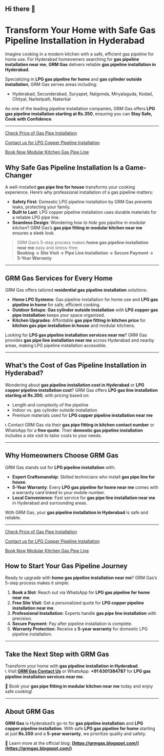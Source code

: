 ## Hi there 👋

<!--

**Here are some ideas to get you started:**

🙋‍♀️ A short introduction - what is your organization all about?
🌈 Contribution guidelines - how can the community get involved?
👩‍💻 Useful resources - where can the community find your docs? Is there anything else the community should know?
🍿 Fun facts - what does your team eat for breakfast?
🧙 Remember, you can do mighty things with the power of [Markdown](https://docs.github.com/github/writing-on-github/getting-started-with-writing-and-formatting-on-github/basic-writing-and-formatting-syntax)
-->

# Transform Your Home with Safe Gas Pipeline Installation in Hyderabad

Imagine cooking in a modern kitchen with a safe, efficient gas pipeline for home use. For Hyderabad homeowners searching for **gas pipeline installation near me**, **GRM Gas** delivers reliable **gas pipeline installation in Hyderabad**.

Specializing in **LPG gas pipeline for home** and **gas cylinder outside installation**, GRM Gas serves areas including:

- Hyderabad, Secunderabad, Suryapet, Nalgonda, Miryalaguda, Kodad, Chityal, Narketpalli, Nakerkal

As one of the leading pipeline installation companies, GRM Gas offers **LPG gas pipeline installation starting at Rs.350**, ensuring you can **Stay Safe, Cook with Confidence**.

---
[Check Price of Gas Pipe Installation ](https://grmgas.blogspot.com/)

[Contact us for LPG Copper Pipeline Installation ](https://grmgas.blogspot.com/)

[Book Now Modular Kitchen Gas Pipe Line](https://grmgas.blogspot.com/)

## Why Safe Gas Pipeline Installation Is a Game-Changer

A well-installed **gas pipe line for house** transforms your cooking experience. Here’s why professional installation of a gas pipeline matters:

- **Safety First**: Domestic LPG pipeline installation by GRM Gas prevents leaks, protecting your family.
- **Built to Last**: LPG copper pipeline installation uses durable materials for a reliable LPG pipe line.
- **Seamless Design**: Wondering _how to hide gas pipeline in modular kitchen_? GRM Gas’s **gas pipe fitting in modular kitchen near me** ensures a sleek look.

> GRM Gas’s 5-step process makes **home gas pipeline installation near me** easy and stress-free:  
> **Booking → Site Visit → Pipe Line Installation → Secure Payment → 5-Year Warranty**

---

## GRM Gas Services for Every Home

GRM Gas offers tailored **residential gas pipeline installation** solutions:

- **Home LPG Systems**: Gas pipeline installation for home use and **LPG gas pipeline in home** for safe, efficient cooking.
- **Outdoor Setups**: **Gas cylinder outside installation** with **LPG copper gas pipe installation** keeps your space organized.
- **Kitchen Upgrades**: Affordable **gas pipe fitting in kitchen price** for **kitchen gas pipe installation in house** and modular kitchens.

Looking for **LPG gas pipeline installation services near me**? GRM Gas provides **gas pipe line installation near me** across Hyderabad and nearby areas, making LPG pipeline installation accessible.

---

## What’s the Cost of Gas Pipeline Installation in Hyderabad?

Wondering about **gas pipeline installation cost in Hyderabad** or **LPG copper pipeline installation cost**? GRM Gas offers **LPG gas line installation starting at Rs.350**, with pricing based on:

- Length and complexity of the pipeline  
- Indoor vs. gas cylinder outside installation  
- Premium materials used for **LPG copper pipeline installation near me**

📞 Contact GRM Gas via their **gas pipe fitting in kitchen contact number** or WhatsApp for a **free quote**. Their **domestic gas pipeline installation** includes a site visit to tailor costs to your needs.

---

## Why Homeowners Choose GRM Gas

GRM Gas stands out for **LPG pipeline installation** with:

- **Expert Craftsmanship**: Skilled technicians who install **gas pipe line for house**.
- **5-Year Warranty**: Every **LPG gas pipeline for home near me** comes with a warranty card linked to your mobile number.
- **Local Convenience**: Fast service for **gas pipe line installation near me** in Hyderabad and surrounding areas.

With GRM Gas, your **gas pipeline installation in Hyderabad** is safe and reliable.

---
[Check Price of Gas Pipe Installation ](https://grmgas.blogspot.com/)

[Contact us for LPG Copper Pipeline Installation ](https://grmgas.blogspot.com/)

[Book Now Modular Kitchen Gas Pipe Line](https://grmgas.blogspot.com/)

## How to Start Your Gas Pipeline Journey

Ready to upgrade with **home gas pipeline installation near me**? GRM Gas’s 5-step process makes it simple:

1. **Book a Slot**: Reach out via WhatsApp for **LPG gas pipeline for home near me**.
2. **Free Site Visit**: Get a personalized quote for **LPG copper pipeline installation near me**.
3. **Professional Installation**: Experts handle **gas pipe line installation** with precision.
4. **Secure Payment**: Pay after pipeline installation is complete.
5. **Warranty Protection**: Receive a **5-year warranty** for domestic LPG pipeline installation.

---

## Take the Next Step with GRM Gas

Transform your home with **gas pipeline installation in Hyderabad**.  
📞 Visit **[GRM Gas Contact Us](https://grmgas.blogspot.com/)** or WhatsApp: **+91 6301384787** for **LPG gas pipeline installation services near me**.  

📌 Book your **gas pipe fitting in modular kitchen near me** today and enjoy safe cooking!

---

## About GRM Gas

**GRM Gas** is Hyderabad’s go-to for **gas pipeline installation** and **LPG copper pipeline installation**. With safe **LPG gas pipeline for home** starting at just **Rs.350** and a **5-year warranty**, we prioritize quality and safety.

🔗 Learn more at the official blog: **[https://grmgas.blogspot.com/](https://grmgas.blogspot.com/)**


